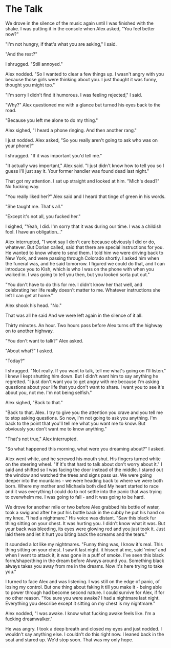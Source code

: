 # The Talk

We drove in the silence of the music again until I was finished with the shake. I was putting it in the console when Alex asked, "You feel better now?"

"I'm not hungry, if that's what you are asking," I said.

"And the rest?"

I shrugged. "Still annoyed."

Alex nodded. "So I wanted to clear a few things up.  I wasn't angry with you because those girls were thinking about you.  I just thought it was funny, thought you might too."

"I'm sorry I didn't find it humorous.  I was feeling rejected," I said.

"Why?" Alex questioned me with a glance but turned his eyes back to the road.

"Because you left me alone to do my thing."

Alex sighed, "I heard a phone ringing.  And then another rang."

I just nodded. Alex asked, "So you really aren't going to ask who was on your phone?"

I shrugged. "If it was important you'd tell me."

"It actually was important," Alex said. "I just didn't know how to tell you so I guess I'll just say it. Your former handler was found dead last night."

That got my attention. I sat up straight and looked at him. "Mich's dead?" No fucking way.

"You really liked her?" Alex said and I heard that tinge of green in his words.

"She taught me.  That's all."

"Except it's not all, you fucked her."

I sighed, "Yeah, I did. I'm sorry that it was during our time.  I was a childish fool. I have an obligation..."

Alex interrupted, "I wont say I don't care because obviously I did or do, whatever.  But Dorian called, said that there are special instructions for you. He wanted to know where to send them. I told him we were driving back to New York, and were passing through Colorado shortly. I asked him when the funeral was, and he said tomorrow.  I figured we could do that, and I can introduce you to Kish, which is who I was on the phone with when you walked in. I was going to tell you then, but you looked sorta put out."

"You don't have to do this for me. I didn't know her that well, and celebrating her life really doesn't matter to me. Whatever instructions she left I can get at home."

Alex shook his head. "No."

That was all he said  And we were left again in the silence of it all.  

Thirty minutes. An hour. Two hours pass before Alex turns off the highway on to another highway.

"You don't want to talk?" Alex asked.

"About what?" I asked.

"Today?"

I shrugged. "Not really.  If you want to talk, tell me what's going on I'll listen." I knew I kept shutting him down.  But I didn't want him to say anything he regretted. "I just don't want you to get angry with me because I'm asking questions about your life that you don't want to share. I want you to see it's about you, not me. I'm not being selfish."

Alex sighed, "Back to that."

"Back to that. Alex. I try to give you the attention you crave and you tell me to stop asking questions. So now, I'm not going to ask you anything. I'm back to the point that you'll tell me what you want me to know. But obviously you don't want me to know anything."

"That's not true," Alex interrupted.

"So what happened this morning, what were you dreaming about?" I asked.

Alex went white, and he screwed his mouth shut. His fingers turned white on the steering wheel. "If it's that hard to talk about don't worry about it." I said and shifted so I was facing the door instead of the middle. I stared out the window and watched the trees and signs pass us. We were going deeper into the mountains - we were heading back to where we were both born. Where my mother and Michaela both died  My heart started to race and it was everything I could do to not settle into the panic that was trying to overwhelm me. I was going to fall - and it was going to be hard.

We drove for another mile or two before Alex grabbed his bottle of water, took a swig and after he put his bottle back in the cubby he put his hand on my knee. "I had a nightmare." His voice was distant. "Saw this black fur thing sitting on your chest. It was hurting you. I didn't know what it was. But your back was bleeding, its eyes were glowing red and you just took it. Just laid there and let it hurt you biting back the screams and the tears."

It sounded a lot like my nightmares. "Funny thing was, I know it's real. This thing sitting on your chest. I saw it last night.  it hissed at me, said 'mine' and when I went to attack it, it was gone in a puff of smoke. I've seen this black form/shape/thing in the dream before  Always around you. Something black always takes you away from me in the dreams.  Now it's here trying to take you."

I turned to face Alex and was listening. I was still on the edge of panic, of losing my control. But one thing about faking it till you make it - being able to power through had become second nature. I could survive for Alex, if for no other reason. "You sure you were awake? I had a nightmare last night. Everything you describe except it sitting on my chest is my nightmare."

Alex nodded, "I was awake. I know what fucking awake feels like. I'm a fucking dreamwalker."

He was angry. I took a deep breath and closed my eyes and just nodded. I wouldn't say anything else. I couldn't do this right now. I leaned back in the seat and stared up.  We'd stop soon. That was my only hope. 




